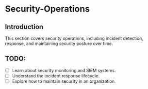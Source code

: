 # Security-Operations

## Introduction
This section covers security operations, including incident detection, response, and maintaining security posture over time.

## TODO:
- [ ] Learn about security monitoring and SIEM systems.
- [ ] Understand the incident response lifecycle.
- [ ] Explore how to maintain security in an organization.
